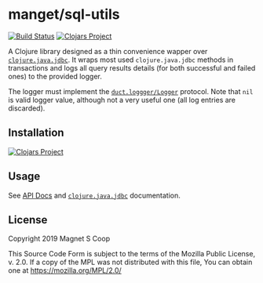 # manget/sql-utils
[![Build Status](https://api.travis-ci.com/magnetcoop/sql-utils.svg?branch=master)](https://travis-ci.com/magnetcoop/sql-utils)
[![Clojars Project](https://img.shields.io/clojars/v/magnet.sql-utils.svg)](https://clojars.org/magnet.sql-utils)

A Clojure library designed as a thin convenience wapper over [`clojure.java.jdbc`](https://github.com/clojure/java.jdbc). It wraps most used `clojure.java.jdbc` methods in transactions and logs all query results details (for both successful and failed ones) to the provided logger. 

The logger must implement the [`duct.loggger/Logger`](https://github.com/duct-framework/logger) protocol. Note that `nil` is valid logger value, although not a very useful one (all log entries are discarded).


## Installation

[![Clojars Project](https://clojars.org/magnet.sql-utils/latest-version.svg)](https://clojars.org/magnet.sql-utils)

## Usage

See [API Docs](https://magnetcoop.github.io/sql-utils/api/) and [`clojure.java.jdbc`](https://github.com/clojure/java.jdbc) documentation.

## License

Copyright 2019 Magnet S Coop

This Source Code Form is subject to the terms of the Mozilla Public License,
v. 2.0. If a copy of the MPL was not distributed with this file, You can obtain
one at https://mozilla.org/MPL/2.0/
